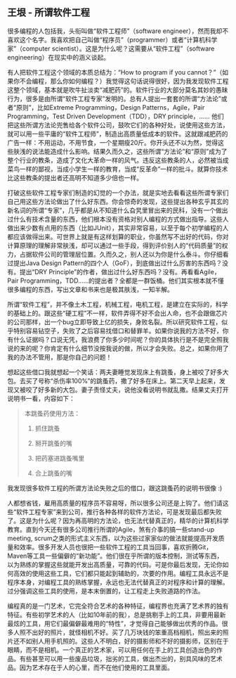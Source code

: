 ## 王垠 - 所谓软件工程
很多编程的人包括我，头衔叫做“软件工程师”（software engineer），然而我却不喜欢这个名字。我喜欢把自己叫做“程序员”（programmer）或者“计算机科学家”（computer scientist）。这是为什么呢？这需要从“软件工程”（software engineering）在现实中的涵义谈起。

有人把软件工程这个领域的本质总结为：“How to program if you cannot？”（如果你不会编程，那么你如何编程？）我觉得这句话说得很好，因为我发现软件工程这整个领域，基本就是吹牛扯淡卖“减肥药”的。软件行业的大部分莫名其妙的愚昧行为，很多是由所谓“软件工程专家”发明的。总有人提出一套套的所谓“方法论”或者“原则”，比如Extreme Programming，Design Patterns，Agile，Pair Programming，Test Driven Development（TDD），DRY principle，…… 他们把这些所谓方法论兜售给各个软件公司，鼓吹它们的各种好处，说使用这些方法，就可以用一些平庸的“软件工程师”，制造出高质量低成本的软件。这就跟减肥药的广告一样：不用运动，不用节食，一个星期瘦20斤。你开头还不以为然，觉得这些肤浅的说法能造成什么影响。结果久而久之，这些所谓“方法论”和“原则”成为了整个行业的教条，造成了文化大革命一样的风气。违反这些教条的人，必然被当成菜鸟一样的鄙视，当成小学生一样的教育，当成“反革命”一样的批斗。就算你技术比这些教条的提出者还高明不知道多少倍也一样。

打破这些软件工程专家们制造的幻觉的一个办法，就是实地去看看这些所谓专家们自己用这些方法论做出了什么好东西。你会惊奇的发现，这些提出各种玄乎其玄的新名词的所谓“专家”，几乎都是从不知道什么旮旯里冒出来的民科，没有一个做出过什么有技术含量的东西，他们根本没有资格对别人编程的方式做出指导。这些人做出来少数有点用的东西（比如JUnit），其实非常容易，以至于每个初学编程的人都应该做得出来。可世界上就是有这样划算的职业，你虽然写不出好的代码，你对计算原理的理解非常肤浅，却可以通过一些手段，得到评价别人的“代码质量”的权力，占据软件公司的管理层位置。久而久之，别人还以为你是什么泰斗。你仔细看过提出Java Design Pattern的四个人（GoF），到底做出过什么厉害的东西吗？没有。提出“DRY Principle”的作者，做出过什么好东西吗？没有。再看看Agile，Pair Programming，TDD……的提出者？全都是一群饭桶。他们其实根本就不懂很多编程的东西，写出文章和书来也是极其肤浅，一知半解。

所谓“软件工程”，并不像土木工程，机械工程，电机工程，是建立在实际的，科学的基础上的。跟这些“硬工程”不一样，软件弄得不好不会出人命，也不会跟做芯片的公司那样，出一个bug立即导致上亿的损失，身败名裂。所以研究软件工程，似乎特别容易钻空子，失败了之后容易找借口和替罪羊。如果你说我的方法不好，你有什么证据吗？口说无凭，我浪费了你多少时间呢？你的具体执行是不是完全照我说的来的呢？你肯定有什么细节没按我说的做，所以才会失败。总之，如果你用了我的办法不管用，那是你自己的问题！

想起这些借口我就想起一个笑话：两夫妻睡觉发现床上有跳蚤，身上被咬了好多大包。去买了号称“杀伤率100%”的跳蚤药，撒了好多在床上。第二天早上起来，发现又被咬了好多新的大包。妻子责怪丈夫，说他没看说明书就乱撒。结果丈夫打开说明书一看，内容如下：

> 本跳蚤药使用方法：
>
> 1.  抓住跳蚤
>
> 2.  掰开跳蚤的嘴
>
> 3.  把药塞进跳蚤嘴里
>
> 4.  合上跳蚤的嘴

我发现很多软件工程的所谓方法论失败之后的借口，跟这跳蚤药的说明书很像 :)

人都想省钱，雇用高质量的程序员不容易呀，所以很多公司还是上钩了。他们请这些“软件工程专家”来到公司，推行各种各样的软件方法论，可是发现最后都失败了。这是为什么呢？因为再高明的方法论，也无法代替真正的，精华的计算机科学教育。直到今天还有很多公司推行所谓的Agile，煞有介事的搞一些stand-up meeting, scrum之类的形式主义东西，以为这些过家家似的做法就能提高开发质量和效率。很多开发人员也很把一些软件工程的工具当回事，喜欢折腾Git，Maven等工具一些偏僻的“新功能”。他们很在乎所谓的版本控制，测试等东西，以为熟练的掌握这些就能开发出高质量，可靠的代码。可是你最后发现，无论你如何高效的使用这些工具，它们都只能起到辅助的，次要的作用。编程工具永远不是程序本身，对编程工具的熟练掌握，永远也无法代替真正的对程序和计算的理解。过分强调这些工具的使用，是本末倒置的，让工程走上失败道路的作法。

编程真的是一门艺术，它完全符合艺术的各种特征，编程界也充满了艺术界的独有特征。有些初学艺术的人（比如10年前的我），总是挑剔手上的工具，非要用最新最炫的工具，用它们最偏僻最难用的“特性”，才觉得自己能够做出优秀的作品。很多人照不出好的照片，就怪相机不好。买了几万块钱的笨重高档相机，照出来的照片还不如别人用手机照的。这些人不明白，好的摄影师和不好的摄影师，区别在于眼睛，而不是相机。一个真正的艺术家，可以用任何在手上的工具创造出色的作品。有些甚至可以用一些废品垃圾，拙劣的工具，做出杰出的，别具风味的艺术品。因为艺术存在于人的心里，而不在他们使用的工具里面。